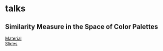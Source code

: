 
# talks

<!-- badges: start -->
<!-- badges: end -->

## Similarity Measure in the Space of Color Palettes

[Material](/OCRUG-color-talk)  
[Slides](https://ocrug-color-talk.netlify.com/)
